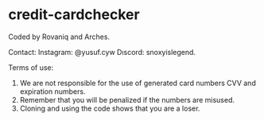 # credit-cardchecker 
Coded by Rovaniq and Arches.

Contact: 
Instagram: @yusuf.cyw
Dıscord: snoxyislegend.


Terms of use: 
1) We are not responsible for the use of generated card numbers CVV and expiration numbers.
2) Remember that you will be penalized if the numbers are misused.
3) Cloning and using the code shows that you are a loser.


